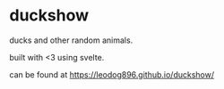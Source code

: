 # duckshow
ducks and other random animals.

built with <3 using svelte.

can be found at https://leodog896.github.io/duckshow/